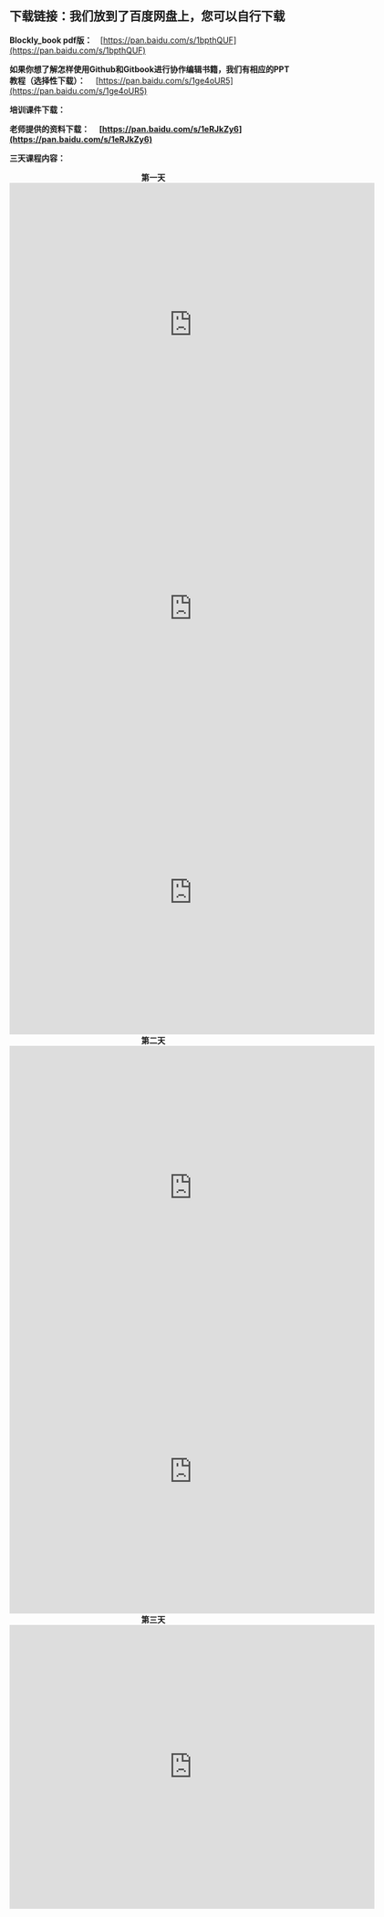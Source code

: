 ## 下载链接：我们放到了百度网盘上，您可以自行下载


<strong>Blockly_book pdf版：</strong>&emsp;[https://pan.baidu.com/s/1bpthQUF](https://pan.baidu.com/s/1bpthQUF)

<strong>如果你想了解怎样使用Github和Gitbook进行协作编辑书籍，我们有相应的PPT教程（选择性下载）：</strong>&emsp;
[https://pan.baidu.com/s/1ge4oUR5](https://pan.baidu.com/s/1ge4oUR5)

<strong>培训课件下载：<strong>

<strong>老师提供的资料下载：<strong>&emsp;
[https://pan.baidu.com/s/1eRJkZy6](https://pan.baidu.com/s/1eRJkZy6)

<strong>三天课程内容：</strong><br>
<center>第一天</center>
<center><iframe frameborder="0" width="640" height="498" src="https://v.qq.com/iframe/player.html?vid=i05098fww2f&tiny=0&auto=0" allowfullscreen></iframe></center>
<center><iframe frameborder="0" width="640" height="498" src="https://v.qq.com/iframe/player.html?vid=s0509cu0nzd&tiny=0&auto=0" allowfullscreen></iframe></center>
<center><iframe frameborder="0" width="640" height="498" src="https://v.qq.com/iframe/player.html?vid=b0509ou9phw&tiny=0&auto=0" allowfullscreen></iframe></center>
<center>第二天</center>
<center><iframe frameborder="0" width="640" height="498" src="https://v.qq.com/iframe/player.html?vid=c0509v4qg77&tiny=0&auto=0" allowfullscreen></iframe></center>
<center><iframe frameborder="0" width="640" height="498" src="https://v.qq.com/iframe/player.html?vid=d05095ih75a&tiny=0&auto=0" allowfullscreen></iframe></center>
<center>第三天</center>
<center><iframe frameborder="0" width="640" height="498" src="https://v.qq.com/iframe/player.html?vid=z0509jwkwbl&tiny=0&auto=0" allowfullscreen></iframe></center>
